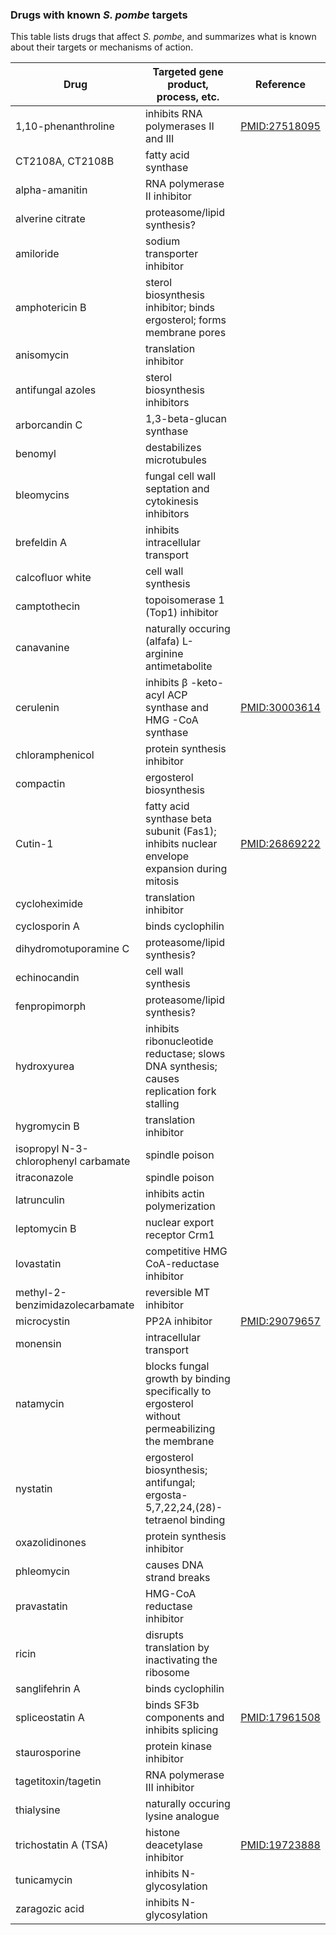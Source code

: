 ### Drugs with known *S. pombe* targets

This table lists drugs that affect *S. pombe*, and summarizes what is
known about their targets or mechanisms of action.


Drug | Targeted gene product, process, etc. | Reference
-----|--------------------------------------|----------
1,10-phenanthroline | inhibits RNA polymerases II and III | [PMID:27518095](https://www.pombase.org/reference/PMID:27518095) 
CT2108A, CT2108B | fatty acid synthase |  
alpha-amanitin | RNA polymerase II inhibitor |  
alverine citrate | proteasome/lipid synthesis? |  
amiloride | sodium transporter inhibitor |  
amphotericin B | sterol biosynthesis inhibitor; binds ergosterol; forms membrane pores |  
anisomycin | translation inhibitor |  
antifungal azoles | sterol biosynthesis inhibitors |  
arborcandin C | 1,3-beta-glucan synthase |  
benomyl | destabilizes microtubules |  
bleomycins | fungal cell wall septation and cytokinesis inhibitors |  
brefeldin A | inhibits intracellular transport |  
calcofluor white | cell wall synthesis |  
camptothecin | topoisomerase 1 (Top1) inhibitor |  
canavanine | naturally occuring (alfafa) L-arginine antimetabolite | 
cerulenin | inhibits β -keto-acyl ACP synthase and HMG -CoA synthase | [PMID:30003614](https://www.pombase.org/reference/PMID:30003614) 
chloramphenicol | protein synthesis inhibitor |  
compactin | ergosterol biosynthesis |  
Cutin-1 | fatty acid synthase beta subunit (Fas1); inhibits nuclear envelope expansion during mitosis | [PMID:26869222](https://www.pombase.org/reference/PMID:26869222) 
cycloheximide | translation inhibitor |  
cyclosporin A | binds cyclophilin |  
dihydromotuporamine C | proteasome/lipid synthesis? |  
echinocandin | cell wall synthesis |  
fenpropimorph | proteasome/lipid synthesis? |  
hydroxyurea | inhibits ribonucleotide reductase; slows DNA synthesis; causes replication fork stalling |  
hygromycin B | translation inhibitor |  
isopropyl N-3-chlorophenyl carbamate | spindle poison |  
itraconazole | spindle poison |  
latrunculin | inhibits actin polymerization |  
leptomycin B | nuclear export receptor Crm1 |  
lovastatin | competitive HMG CoA-reductase inhibitor |  
methyl-2-benzimidazolecarbamate | reversible MT inhibitor |  
microcystin | PP2A inhibitor | [PMID:29079657](https://www.pombase.org/reference/PMID:29079657)
monensin | intracellular transport |  
natamycin | blocks fungal growth by binding specifically to ergosterol without permeabilizing the membrane |  
nystatin | ergosterol biosynthesis; antifungal; ergosta-5,7,22,24,(28)-tetraenol binding |  
oxazolidinones | protein synthesis inhibitor |  
phleomycin | causes DNA strand breaks |  
pravastatin | HMG-CoA reductase inhibitor |  
ricin | disrupts translation by inactivating the ribosome |  
sanglifehrin A | binds cyclophilin |  
spliceostatin A | binds SF3b components and inhibits splicing | [PMID:17961508](https://www.pombase.org/reference/PMID:17961508) 
staurosporine | protein kinase inhibitor |  
tagetitoxin/tagetin | RNA polymerase III inhibitor |  
thialysine | naturally occuring lysine analogue |  
trichostatin A (TSA) | histone deacetylase inhibitor | [PMID:19723888](https://www.pombase.org/reference/PMID:19723888) 
tunicamycin | inhibits N-glycosylation |  
zaragozic acid | inhibits N-glycosylation |  
